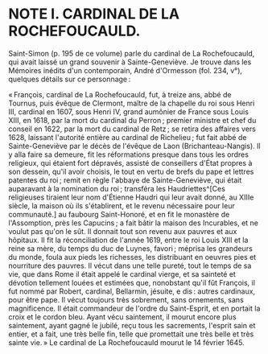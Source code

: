 # NOTE I. CARDINAL DE LA ROCHEFOUCAULD.

Saint-Simon (p. 195 de ce volume) parle du cardinal de La Rochefoucauld, qui
avait laissé un grand souvenir à Sainte-Geneviève. Je trouve dans les Mémoires
inédits d'un contemporain, André d'Ormesson (fol. 234, v°), quelques détails
sur ce personnage :

« François, cardinal de La Rochefoucauld, fut, à treize ans, abbé de Tournus,
puis évêque de Clermont, maître de la chapelle du roi sous Henri III, cardinal
en 1607, sous Henri IV, grand aumônier de France sous Louis XIII, en 1618, par
la mort du cardinal du Perron ; premier ministre et chef du conseil en 1622,
par la mort du cardinal de Retz ; se retira des affaires vers 1628, laissant
l'autorité entière au cardinal de Richelieu ; fut fait abbé de Sainte-Geneviève
par le décès de l'évêque de Laon (Brichanteau-Nangis). Il y alla faire sa
demeure, fit les réformations presque dans tous les ordres religieux, qui
étaient fort dépravés, assisté de conseillers d'État propres à son dessein,
qu'il avoir choisis, le tout en vertu de brefs du pape et lettres patentes du
roi ; remit en règle l'abbaye de Sainte-Geneviève, qui était auparavant à la
nomination du roi ; transféra les Haudriettes^[Ces religieuses tiraient leur
nom d'Étienne Haudri qui leur avait donné, au XIIIe siècle, la maison où ils
s'établirent, et le revenu nécessaire pour leur communauté.] au faubourg
Saint-Honoré, et en fit le monastère de l'Assomption, près les Capucins ; a
fait bâtir la maison des Incurables, et ne voulut pas qu'on le sût. Il donnait
tout son revenu aux pauvres et aux hôpitaux. Il fit la réconciliation de
l'année 1619, entre le roi Louis XIII et la reine sa mère, du temps du duc de
Luynes, favori ; méprisa les grandeurs du monde, foula aux pieds les richesses,
les distribuant en oeuvres pies et nourriture des pauvres. Il vécut dans une
telle pureté, tout le temps de sa vie, que dans Rome il était appelé le
cardinal vierge, et sa sainteté et dévotion tellement louées et estimées que,
nonobstant qu'il fût François, il fut nommé par Robert, cardinal, Bellarmin,
jésuite, e dis : autres cardinaux, pour être pape. Il vécut toujours très
sobrement, sans ornements, sans magnificence. Il était commandeur de l'ordre
du Saint-Esprit, et en portait la croix et le cordon bleu. Ayant vécu
saintement, il mourut encore plus saintement, ayant gagné le jubilé, reçu tous
les sacrements, l'esprit sain et entier, et a fait, une très belle fin, telle
que promettait une très belle et très sainte vie. » Le cardinal de La
Rochefoucauld mourut le 14 février 1645.
